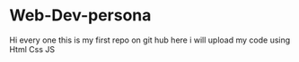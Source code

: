 # Web-Dev-persona
Hi every one this is my first repo on git hub here i will upload my code using Html Css JS  

